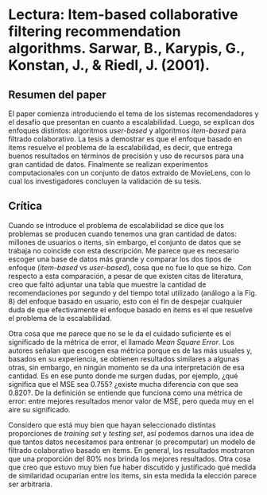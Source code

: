 # Lectura: Item-based collaborative filtering recommendation algorithms. Sarwar, B., Karypis, G., Konstan, J., & Riedl, J. (2001).

## Resumen del paper

El paper comienza introduciendo el tema de los sistemas recomendadores y el desafío que presentan en cuanto a escalabilidad. Luego, se explican dos enfoques distintos: algoritmos *user-based* y algoritmos *item-based* para filtrado colaborativo. La tesis a demostrar es que el enfoque basado en items resuelve el problema de la escalabilidad, es decir, que entrega buenos resultados en términos de precisión y uso de recursos para una gran cantidad de datos. Finalmente se realizan experimentos computacionales con un conjunto de datos extraido de MovieLens, con lo cual los investigadores concluyen la validación de su tesis.   

## Crítica

Cuando se introduce el problema de escalabilidad se dice que los problemas se producen cuando tenemos una gran cantidad de datos: millones de usuarios o items, sin embargo, el conjunto de datos que se trabaja no coincide con esta descripción. Me parece que es necesario escoger una base de datos más grande y comparar los dos tipos de enfoque (*item-based*  vs *user-based*), cosa que no fue lo que se hizo. Con respecto a esta comparación, a pesar de que existen citas de literatura, creo que faltó adjuntar una tabla que muestre la cantidad de recomendaciones por segundo y del tiempo total utilizado (análogo a la Fig. 8) del enfoque basado en usuario, esto con el fin de despejar cualquier duda de que efectivamente el enfoque basado en items es el que resuelve el problema de la escalabilidad. 

Otra cosa que me parece que no se le da el cuidado suficiente es el significado de la métrica de error, el llamado *Mean Square Error*. Los autores señalan que escogen esa métrica porque es de las más usuales y, basados en su experiencia, se obtienen resultados similares a algunas otras, sin embargo, en ningún momento se da una interpretación de esa cantidad. Es en ese punto donde me surgen dudas, por ejemplo, ¿qué significa que el MSE sea 0.755? ¿existe mucha diferencia con que sea 0.820?. De la definición se entiende que funciona como una métrica de error: entre mejores resultados menor valor de MSE, pero queda muy en el aire su significado. 

Considero que está muy bien que hayan seleccionado distintas proporciones de *training set* y *testing set*, así podemos darnos una idea de que tantos datos necesitamos para entrenar (o precomputar) un modelo de filtrado colaborativo basado en items. En general, los resultados mostraron que una proporción del 80% nos brinda los mejores resultados. Otra cosa que creo que estuvo muy bien fue haber discutido y justificado qué medida de similaridad ocuparían entre los items, sin esta medida la elección parece ser arbitraria.
